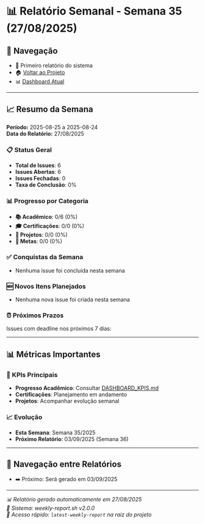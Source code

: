 # 📊 Relatório Semanal - Semana 35 (27/08/2025)

## 🔗 Navegação
- 📄 Primeiro relatório do sistema
- 🏠 [Voltar ao Projeto](../../README.md)
- 📊 [Dashboard Atual](../../DASHBOARD_KPIS.md)

---

## 📈 Resumo da Semana
**Período:** 2025-08-25 a 2025-08-24  
**Data do Relatório:** 27/08/2025

### 📋 Status Geral
- **Total de Issues**: 6
- **Issues Abertas**: 6  
- **Issues Fechadas**: 0
- **Taxa de Conclusão**: 0%

### 📊 Progresso por Categoria
- **📚 Acadêmico**: 0/6 (0%)
- **🎓 Certificações**: 0/0 (0%)
- **🚀 Projetos**: 0/0 (0%)
- **🎯 Metas**: 0/0 (0%)

### ✅ Conquistas da Semana
- Nenhuma issue foi concluída nesta semana

### 🆕 Novos Itens Planejados
- Nenhuma nova issue foi criada nesta semana

### ⏰ Próximos Prazos
Issues com deadline nos próximos 7 dias:

---

## 📊 Métricas Importantes

### 🎯 KPIs Principais
- **Progresso Acadêmico**: Consultar [DASHBOARD_KPIS.md](../../DASHBOARD_KPIS.md)
- **Certificações**: Planejamento em andamento
- **Projetos**: Acompanhar evolução semanal

### 📈 Evolução
- **Esta Semana**: Semana 35/2025
- **Próximo Relatório**: 03/09/2025 (Semana 36)

---

## 🔄 Navegação entre Relatórios
- ➡️ Próximo: Será gerado em 03/09/2025

---

*📊 Relatório gerado automaticamente em 27/08/2025*  
*🤖 Sistema: weekly-report.sh v2.0.0*  
*🔗 Acesso rápido: `latest-weekly-report` na raiz do projeto*

